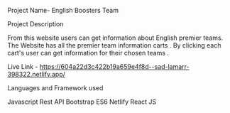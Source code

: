 Project Name- English Boosters Team 

Project Description

From this website users can get information about English premier teams. The Website has all the premier team information carts . By clicking each cart's user can get information for their chosen teams .

Live Link - https://604a22d3c422b19a659e4f8d--sad-lamarr-398322.netlify.app/

Languages and Framework used

Javascript
Rest API 
Bootstrap 
ES6 
Netlify
React JS
